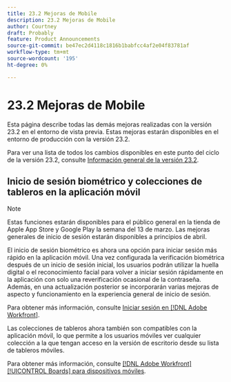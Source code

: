 ```yaml
---
title: 23.2 Mejoras de Mobile
description: 23.2 Mejoras de Mobile
author: Courtney
draft: Probably
feature: Product Announcements
source-git-commit: be47ec2d4118c1816b1babfcc4af2e04f83781af
workflow-type: tm+mt
source-wordcount: '195'
ht-degree: 0%

---
```


# 23.2 Mejoras de Mobile

Esta página describe todas las demás mejoras realizadas con la versión 23.2 en el entorno de vista previa. Estas mejoras estarán disponibles en el entorno de producción con la versión 23.2.

Para ver una lista de todos los cambios disponibles en este punto del ciclo de la versión 23.2, consulte [Información general de la versión 23.2](/help/quicksilver/product-announcements/product-releases/23.2-release-activity/23-2-release-overview.md).

## Inicio de sesión biométrico y colecciones de tableros en la aplicación móvil

>[!NOTE]
>
>Estas funciones estarán disponibles para el público general en la tienda de Apple App Store y Google Play la semana del 13 de marzo. Las mejoras generales de inicio de sesión estarán disponibles a principios de abril.


El inicio de sesión biométrico es ahora una opción para iniciar sesión más rápido en la aplicación móvil. Una vez configurada la verificación biométrica después de un inicio de sesión inicial, los usuarios podrán utilizar la huella digital o el reconocimiento facial para volver a iniciar sesión rápidamente en la aplicación con solo una reverificación ocasional de la contraseña. Además, en una actualización posterior se incorporarán varias mejoras de aspecto y funcionamiento en la experiencia general de inicio de sesión.

Para obtener más información, consulte [Iniciar sesión en [!DNL Adobe Workfront]](/help/quicksilver/workfront-basics/manage-your-account-and-profile/managing-your-workfront-account/log-in-to-workfront.md).

Las colecciones de tableros ahora también son compatibles con la aplicación móvil, lo que permite a los usuarios móviles ver cualquier colección a la que tengan acceso en la versión de escritorio desde su lista de tableros móviles.

Para obtener más información, consulte [[!DNL Adobe Workfront] [!UICONTROL Boards] para dispositivos móviles](/help/quicksilver/workfront-basics/mobile-apps/using-the-workfront-mobile-app/mobile-boards.md).